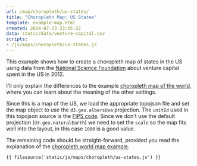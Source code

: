 ```yaml
---
url: /map/choropleth/us-states/
title: "Choropleth Map: US States"
template: example-map.html
created: 2014-07-23 23:55:22
data: static/data/venture-capital.csv
scripts:
- /js/maps/choropleth/us-states.js
---
```

This example shows how to create a choropleth map of states in the US using data from the [National Science Foundation](http://www.nsf.gov/statistics/seind14/index.cfm/state-data/download.htm) about venture capital spent in the US in 2012.

I'll only explain the differences to the example [choropleth map of the world](/map/choropleth/world/), where you can learn about the meaning of the other settings.

Since this is a map of the US, we load the appropriate topojson file and set the map object to use the `d3.geo.albersUsa` projection. The `unitId` used in this topojson source is the [FIPS code](https://en.wikipedia.org/wiki/Federal_Information_Processing_Standard_state_code). Since we don't use the default projection (`d3.geo.naturalEarth`) we need to set the `scale` so the map fits well into the layout, in this case `1000` is a good value.

The remaining code should be straight-forward, provided you read the explanation of the [choropleth world map example](/map/choropleth/world/).

    {{ filesource('static/js/maps/choropleth/us-states.js') }}
